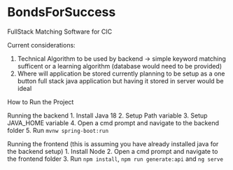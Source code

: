 # BondsForSuccess
FullStack Matching Software for CIC

Current considerations:
  1. Technical Algorithm to be used by backend -> simple keyword matching sufficent or a learning algorithm (database would need to be provided)
  2. Where will application be stored currently planning to be setup as a one button full stack java application but having it stored in server would be ideal

How to Run the Project

  Running the backend
    1. Install Java 18
    2. Setup Path variable
    3. Setup JAVA_HOME variable
    4. Open a cmd prompt and navigate to the backend folder
    5. Run `mvnw spring-boot:run`
    
  Running the frontend (this is assuming you have already installed java for the backend setup)
    1. Install Node
    2. Open a cmd prompt and navigate to the frontend folder
    3. Run `npm install`, `npm run generate:api` and `ng serve`
